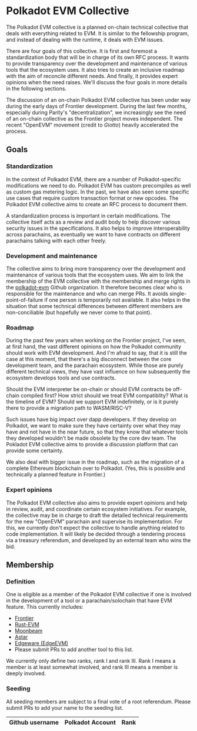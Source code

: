 # Polkadot EVM Collective

The Polkadot EVM collective is a planned on-chain technical collective that
deals with everything related to EVM. It is similar to the fellowship program,
and instead of dealing with the runtime, it deals with EVM issues.

There are four goals of this collective. It is first and foremost a
standardization body that will be in charge of its own RFC process. It wants to
provide transparency over the development and maintenance of various tools that
the ecosystem uses. It also tries to create an inclusive roadmap with the aim
of reconcile different needs. And finally, it provides expert opinions when the
need raises. We'll discuss the four goals in more details in the following
sections.

The discussion of an on-chain Polkadot EVM collective has been under way during
the early days of Frontier development. During the last few months, especially
during Parity's "decentralization", we increasingly see the need of an on-chain
collective as the Frontier project moves independent. The recent "OpenEVM"
movement (credit to *Giotto*) heavily accelerated the process.

## Goals

### Standardization

In the context of Polkadot EVM, there are a number of Polkadot-specific
modifications we need to do. Polkadot EVM has custom precompiles as well as
custom gas metering logic. In the past, we have also seen some specific use
cases that require custom transaction format or new opcodes. The Polkadot EVM
collective aims to create an RFC process to document them.

A standardization process is important in certain modifications. The collective
itself acts as a review and audit body to help discover various security issues
in the specifications. It also helps to improve interoperability across
parachains, as eventually we want to have contracts on different parachains
talking with each other freely.

### Development and maintenance

The collective aims to bring more transparency over the development and
maintenance of various tools that the ecosystem uses. We aim to link the
membership of the EVM collective with the membership and merge rights in the
[polkadot-evm](https://github.com/polkadot-evm) Github organization. It
therefore becomes clear who is responsible for the maintenance and who can merge
PRs. It avoids single-point-of-failure if one person is temporarily not available.
It also helps in the situation that some technical differences between different
members are non-conciliable (but hopefully we never come to that point).

### Roadmap

During the past few years when working on the Frontier project, I've seen, at
first hand, the vast different opinions on how the Polkadot community should
work with EVM development. And I'm afraid to say, that it is still the case at
this moment, that there's a big disconnect between the core development team,
and the parachain ecosystem. While those are purely different technical views,
they have vast influence on how subsequently the ecosystem develops tools and
use contracts.

Should the EVM interpreter be on-chain or should EVM contracts be off-chain
compiled first? How strict should we treat EVM compatiblity? What is the
timeline of EVM? Should we support EVM indefinitely, or is it purely there to
provide a migration path to WASM/RISC-V?

Such issues have big impact over dapp developers. If they develop on Polkadot,
we want to make sure they have certainty over what they may have and not have in
the near future, so that they know that whatever tools they developed wouldn't
be made obsolete by the core dev team. The Pokladot EVM collective aims to
provide a discussion platform that can provide some certainty.

We also deal with bigger issue in the roadmap, such as the migration of a
complete Ethereum blockchain over to Polkadot. (Yes, this is possible and
technically a planned feature in Frontier.)

### Expert opinions

The Polkadot EVM collective also aims to provide expert opinions and help in
review, audit, and coordinate certain ecosystem initiatives. For example, the
collective may be in charge to draft the detailed technical requirements for the
new "OpenEVM" parachain and supervise its implementation. For this, we currently
don't expect the collective to handle anything related to code implementation.
It will likely be decided through a tendering process via a treasury referendum,
and developed by an external team who wins the bid.

## Membership

### Definition

One is eligible as a member of the Polkadot EVM collective if one is involved in
the development of a tool or a parachain/solochain that have EVM feature. This currently
includes:

* [Frontier](https://github.com/polkadot-evm/frontier)
* [Rust-EVM](https://github.com/rust-ethereum/evm)
* [Moonbeam](https://github.com/moonbeam-foundation/moonbeam)
* [Astar](https://github.com/AstarNetwork/Astar)
* [Edgeware (EdgeEVM)](https://github.com/edgeware-network/edgeware-node)
* Please submit PRs to add another tool to this list.

We currently only define two ranks, rank I and rank III. Rank I means a member
is at least somewhat involved, and rank III means a member is deeply involved.

### Seeding

All seeding members are subject to a final vote of a root referendum. Please submit PRs
to add your name to the seeding list.

| Github username | Polkadot Account | Rank |
| :---: | :---: | :---: |
